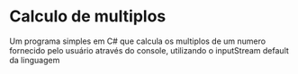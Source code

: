 # Calculo de multiplos
 Um programa simples em C# que calcula os multiplos de um numero fornecido pelo usuário através do console, utilizando o inputStream default da linguagem
